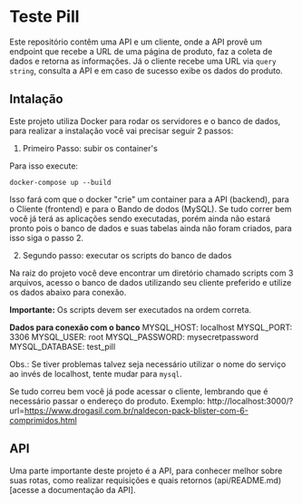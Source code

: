 # Teste Pill

Este repositório contêm uma API e um cliente, onde a API provê um endpoint que recebe a URL de uma página de produto, faz a coleta de dados e retorna as informações. Já o cliente recebe uma URL via `query string`, consulta a API e em caso de sucesso exibe os dados do produto.

## Intalação

Este projeto utiliza Docker para rodar os servidores e o banco de dados, para realizar a instalação você vai precisar seguir 2 passos:

1. Primeiro Passo: subir os container's

Para isso execute:

`docker-compose up --build`

Isso fará com que o docker "crie" um container para a API (backend), para o Cliente (frontend) e para o Bando de dodos (MySQL). Se tudo correr bem você já terá as aplicações sendo executadas, porém ainda não estará pronto pois o banco de dados e suas tabelas ainda não foram criados, para isso siga o passo 2.

2. Segundo passo: executar os scripts do banco de dados

Na raiz do projeto você deve encontrar um diretório chamado scripts com 3 arquivos, acesso o banco de dados utilizando seu cliente preferido e utilize os dados abaixo para conexão.

**Importante:** Os scripts devem ser executados na ordem correta.

**Dados para conexão com o banco**
MYSQL_HOST: localhost
MYSQL_PORT: 3306
MYSQL_USER: root
MYSQL_PASSWORD: mysecretpassword
MYSQL_DATABASE: test_pill

Obs.: Se tiver problemas talvez seja necessário utilizar o nome do serviço ao invés de localhost, tente mudar para `mysql`.

Se tudo correu bem você já pode acessar o cliente, lembrando que é necessário passar o endereço do produto. Exemplo: http://localhost:3000/?url=https://www.drogasil.com.br/naldecon-pack-blister-com-6-comprimidos.html

## API

Uma parte importante deste projeto é a API, para conhecer melhor sobre suas rotas, como realizar requisições e quais retornos (api/README.md)[acesse a documentação da API].

